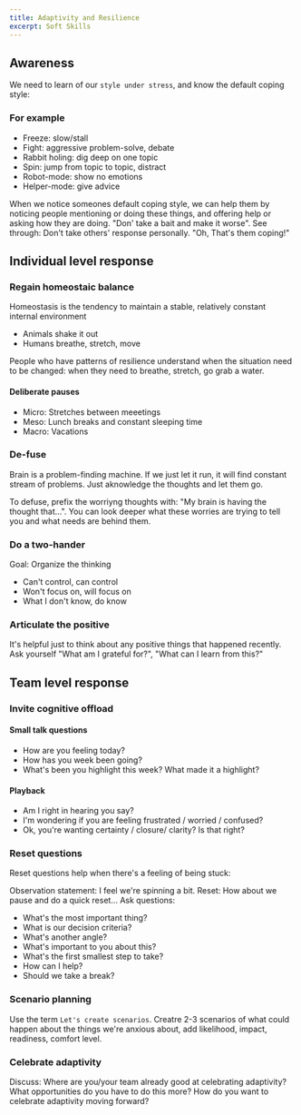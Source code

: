 ```yaml
---
title: Adaptivity and Resilience
excerpt: Soft Skills
---
```


## Awareness

We need to learn of our `style under stress`, and know the default coping style:

### For example

- Freeze: slow/stall
- Fight: aggressive problem-solve, debate
- Rabbit holing: dig deep on one topic
- Spin: jump from topic to topic, distract
- Robot-mode: show no emotions
- Helper-mode: give advice

When we notice someones default coping style, we can help them by noticing people mentioning or doing these things, and offering help or asking how they are doing. "Don' take a bait and make it worse". See through: Don't take others' response personally. "Oh, That's them coping!"

## Individual level response

### Regain homeostaic balance

Homeostasis is the tendency to maintain a stable, relatively constant internal environment

- Animals shake it out
- Humans breathe, stretch, move

People who have patterns of resilience understand when the situation need to be changed: when they need to breathe, stretch, go grab a water.

#### Deliberate pauses

- Micro: Stretches between meeetings
- Meso: Lunch breaks and constant sleeping time
- Macro: Vacations


### De-fuse

Brain is a problem-finding machine. If we just let it run, it will find constant stream of problems. Just aknowledge the thoughts and let them go.

To defuse, prefix the worriyng thoughts with: "My brain is having the thought that...". You can look deeper what these worries are trying to tell you and what needs are behind them.

### Do a two-hander

Goal: Organize the thinking

- Can't control, can control
- Won't focus on, will focus on
- What I don't know, do know

### Articulate the positive

It's helpful just to think about any positive things that happened recently. Ask yourself "What am I grateful for?", "What can I learn from this?"


## Team level response

### Invite cognitive offload

#### Small talk questions

- How are you feeling today?
- How has you week been going?
- What's been you highlight this week? What made it a highlight?

#### Playback

- Am I right in hearing you say?
- I'm wondering if you are feeling frustrated / worried / confused?
- Ok, you're wanting certainty / closure/ clarity? Is that right?


### Reset questions

Reset questions help when there's a feeling of being stuck:

Observation statement: I feel we're spinning a bit.
Reset: How about we pause and do a quick reset...
Ask questions:
- What's the most important thing?
- What is our decision criteria?
- What's another angle?
- What's important to you about this?
- What's the first smallest step to take?
- How can I help?
- Should we take a break?

### Scenario planning

Use the term `Let's create scenarios`. Creatre 2-3 scenarios of what could happen about the things we're anxious about, add likelihood, impact, readiness, comfort level.

### Celebrate adaptivity

Discuss: Where are you/your team already good at celebrating adaptivity? What opportunities do you have to do this more? How do you want to celebrate adaptivity moving forward?